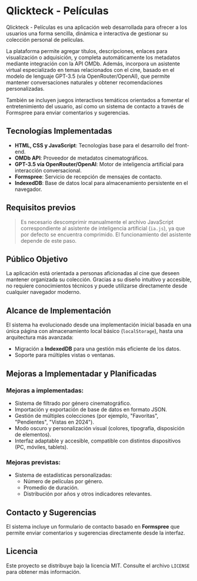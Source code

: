 # Qlickteck - Películas

Qlickteck - Películas es una aplicación web desarrollada para ofrecer a los usuarios una forma sencilla, dinámica e interactiva de gestionar su colección personal de películas.

La plataforma permite agregar títulos, descripciones, enlaces para visualización o adquisición, y completa automáticamente los metadatos mediante integración con la API OMDb. Además, incorpora un asistente virtual especializado en temas relacionados con el cine, basado en el modelo de lenguaje GPT-3.5 (vía OpenRouter/OpenAI), que permite mantener conversaciones naturales y obtener recomendaciones personalizadas.

También se incluyen juegos interactivos temáticos orientados a fomentar el entretenimiento del usuario, así como un sistema de contacto a través de Formspree para enviar comentarios y sugerencias.

## Tecnologías Implementadas

- **HTML, CSS y JavaScript**: Tecnologías base para el desarrollo del front-end.
- **OMDb API**: Proveedor de metadatos cinematográficos.
- **GPT-3.5 vía OpenRouter/OpenAI**: Motor de inteligencia artificial para interacción conversacional.
- **Formspree**: Servicio de recepción de mensajes de contacto.
- **IndexedDB**: Base de datos local para almacenamiento persistente en el navegador.

## Requisitos previos

> Es necesario descomprimir manualmente el archivo JavaScript correspondiente al asistente de inteligencia artificial (`ia.js`), ya que por defecto se encuentra comprimido. El funcionamiento del asistente depende de este paso.

## Público Objetivo

La aplicación está orientada a personas aficionadas al cine que deseen mantener organizada su colección. Gracias a su diseño intuitivo y accesible, no requiere conocimientos técnicos y puede utilizarse directamente desde cualquier navegador moderno.

## Alcance de Implementación

El sistema ha evolucionado desde una implementación inicial basada en una única página con almacenamiento local básico (`localStorage`), hasta una arquitectura más avanzada:

- Migración a **IndexedDB** para una gestión más eficiente de los datos.
- Soporte para múltiples vistas o ventanas.

## Mejoras a Implementadar y Planificadas

### Mejoras a implementadas:

- Sistema de filtrado por género cinematográfico.
- Importación y exportación de base de datos en formato JSON.
- Gestión de múltiples colecciones (por ejemplo, "Favoritas", "Pendientes", "Vistas en 2024").
- Modo oscuro y personalización visual (colores, tipografía, disposición de elementos).
- Interfaz adaptable y accesible, compatible con distintos dispositivos (PC, móviles, tablets).

### Mejoras previstas:

- Sistema de estadísticas personalizadas:
  - Número de películas por género.
  - Promedio de duración.
  - Distribución por años y otros indicadores relevantes.

## Contacto y Sugerencias

El sistema incluye un formulario de contacto basado en **Formspree** que permite enviar comentarios y sugerencias directamente desde la interfaz.

## Licencia

Este proyecto se distribuye bajo la licencia MIT. Consulte el archivo `LICENSE` para obtener más información.
